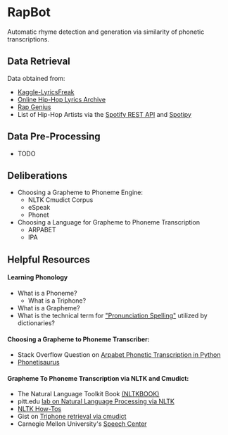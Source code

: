 # RapBot
Automatic rhyme detection and generation via similarity of phonetic transcriptions.

## Data Retrieval
Data obtained from:
* [Kaggle-LyricsFreak](https://www.kaggle.com/mousehead/songlyrics)
* [Online Hip-Hop Lyrics Archive](http://ohhla.com/all.html)
* [Rap Genius](https://rap.genius.com/)
* List of Hip-Hop Artists via the [Spotify REST API](https://developer.spotify.com/web-api/) and [Spotipy](https://spotipy.readthedocs.io/en/latest/#)

## Data Pre-Processing
* TODO
## Deliberations
* Choosing a Grapheme to Phoneme Engine:
    * NLTK Cmudict Corpus
    * eSpeak
    * Phonet
* Choosing a Language for Grapheme to Phoneme Transcription
    * ARPABET
    * IPA

## Helpful Resources
#### Learning Phonology
* What is a Phoneme?
    * What is a Triphone?
* What is a Grapheme?
* What is the technical term for ["Pronunciation Spelling"](https://english.stackexchange.com/questions/160499/what-is-the-name-for-pronunciation-spelling) utilized by dictionaries?

#### Choosing a Grapheme to Phoneme Transcriber:
* Stack Overflow Question on [Arpabet Phonetic Transcription in Python](http://stackoverflow.com/questions/11911028/python-arpabet-phonetic-transcription)
* [Phonetisaurus](https://github.com/AdolfVonKleist/Phonetisaurus)

#### Grapheme To Phoneme Transcription via NLTK and Cmudict:
* The Natural Language Toolkit Book [(NLTKBOOK)](http://www.nltk.org/book/)
* pitt.edu [lab on Natural Language Processing via NLTK](http://www.pitt.edu/~naraehan/ling1330/Lab15.html)
* [NLTK How-Tos](http://www.nltk.org/howto/)
* Gist on [Triphone retrieval via cmudict](https://gist.github.com/ConstantineLignos/1219749)
* Carnegie Mellon University's [Speech Center](http://www.speech.cs.cmu.edu/)


    
